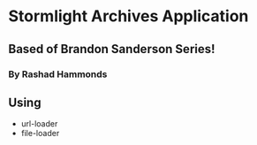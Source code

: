 # Stormlight Archives Application 
## Based of Brandon Sanderson Series! 

### By Rashad Hammonds

## Using 
  * url-loader
  * file-loader